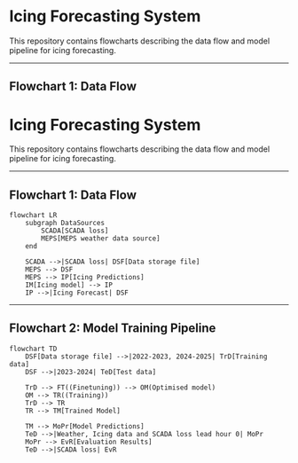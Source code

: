 # Icing Forecasting System

This repository contains flowcharts describing the data flow and model pipeline for icing forecasting.

---

## Flowchart 1: Data Flow

# Icing Forecasting System

This repository contains flowcharts describing the data flow and model pipeline for icing forecasting.

---

## Flowchart 1: Data Flow

```mermaid
flowchart LR
    subgraph DataSources
        SCADA[SCADA loss]
        MEPS[MEPS weather data source]
    end

    SCADA -->|SCADA loss| DSF[Data storage file]
    MEPS --> DSF
    MEPS --> IP[Icing Predictions]
    IM[Icing model] --> IP
    IP -->|Icing Forecast| DSF
```

---

## Flowchart 2: Model Training Pipeline

```mermaid
flowchart TD
    DSF[Data storage file] -->|2022-2023, 2024-2025| TrD[Training data]
    DSF -->|2023-2024| TeD[Test data]

    TrD --> FT((Finetuning)) --> OM(Optimised model)
    OM --> TR((Training))
    TrD --> TR
    TR --> TM[Trained Model]
    
    TM --> MoPr[Model Predictions]
    TeD -->|Weather, Icing data and SCADA loss lead hour 0| MoPr
    MoPr --> EvR[Evaluation Results]
    TeD -->|SCADA loss| EvR



